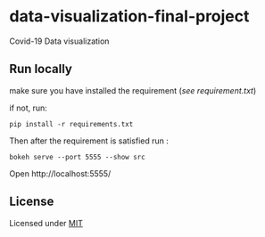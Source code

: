 # data-visualization-final-project

Covid-19 Data visualization

## Run locally

make sure you have installed the requirement (_see requirement.txt_)

if not, run:

    pip install -r requirements.txt

Then after the requirement is satisfied run :

    bokeh serve --port 5555 --show src

Open http://localhost:5555/

## License

Licensed under [MIT](https://github.com/raisoturu/data-visualization-final-project/blob/master/LICENSE)
